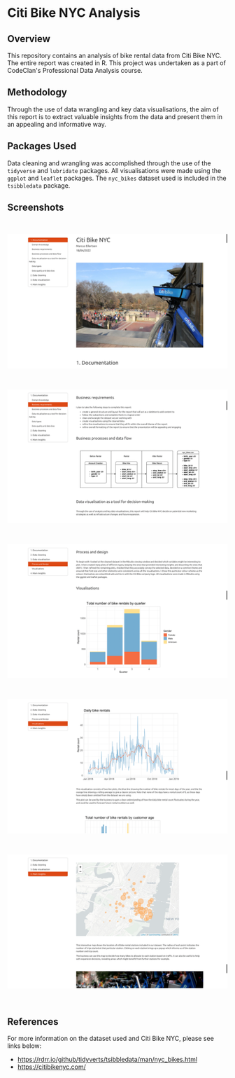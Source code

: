 # Citi Bike NYC Analysis

## Overview

This repository contains an analysis of bike rental data from Citi Bike NYC. The entire report was created in R. This project was undertaken as a part of CodeClan's Professional Data Analysis course.

## Methodology

Through the use of data wrangling and key data visualisations, the aim of this report is to extract valuable insights from the data and present them in an appealing and informative way.

## Packages Used

Data cleaning and wrangling was accomplished through the use of the `tidyverse` and `lubridate` packages. All visualisations were made using the `ggplot` and `leaflet` packages. The `nyc_bikes` dataset used is included in the `tsibbledata` package.

## Screenshots

<br>

![](data/screen_1.png "Screenshot 1")

<br>

![](data/screen_2.png "Screenshot 2")

<br>

![](data/screen_3.png "Screenshot 3")

<br>

![](data/screen_4.png "Screenshot 4")

<br>

![](data/screen_5.png "Screenshot 5")

<br>

## References

For more information on the dataset used and Citi Bike NYC, please see links below:

- https://rdrr.io/github/tidyverts/tsibbledata/man/nyc_bikes.html
- https://citibikenyc.com/
